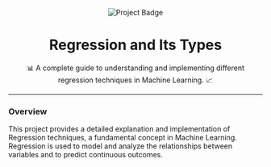 
<p align="center">
  <img src="https://img.shields.io/badge/Project-Regression%20and%20Its%20Types-blue?style=for-the-badge" alt="Project Badge"/>
</p>

<h1 align="center">Regression and Its Types</h1>

<p align="center">
  📊 A complete guide to understanding and implementing different regression techniques in Machine Learning. 📈
</p>

---

### Overview

This project provides a detailed explanation and implementation of Regression techniques, a fundamental concept in Machine Learning.
Regression is used to model and analyze the relationships between variables and to predict continuous outcomes.
